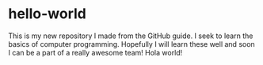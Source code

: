 # hello-world
This is my new repository I made from the GitHub guide. 
I seek to learn the basics of computer programming.
Hopefully I will learn these well and soon I can be a part of a really awesome team!
Hola world!